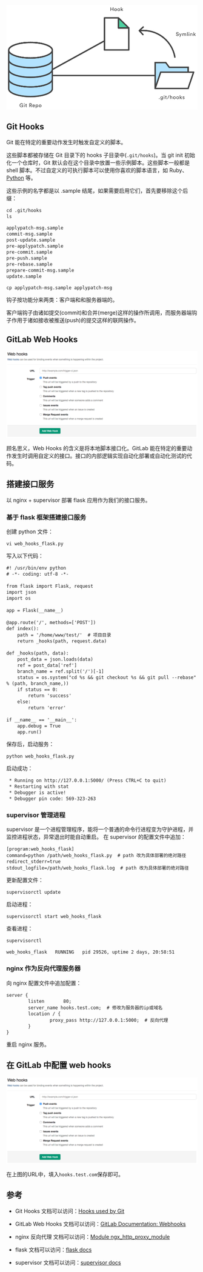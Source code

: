 
![git hooks](git_hooks.png)

## Git Hooks

Git 能在特定的重要动作发生时触发自定义的脚本。

这些脚本都被存储在 Git 目录下的 hooks 子目录中(`.git/hooks`)。当 git init 初始化一个仓库时，Git 默认会在这个目录中放置一些示例脚本。这些脚本一般都是 shell 脚本。不过自定义的可执行脚本可以使用你喜欢的脚本语言，如 Ruby、[Python](https://www.atlassian.com/git/tutorials/git-hooks) 等。

这些示例的名字都是以 .sample 结尾，如果需要启用它们，首先要移除这个后缀：
```
cd .git/hooks
ls
```
```
applypatch-msg.sample
commit-msg.sample
post-update.sample
pre-applypatch.sample
pre-commit.sample
pre-push.sample
pre-rebase.sample
prepare-commit-msg.sample
update.sample
```
```
cp applypatch-msg.sample applypatch-msg
```

钩子按功能分来两类：客户端和和服务器端的。

客户端钩子由诸如提交(commit)和合并(merge)这样的操作所调用，而服务器端钩子作用于诸如接收被推送(push)的提交这样的联网操作。


## GitLab Web Hooks
![web hooks](web_hooks.png)

顾名思义，Web Hooks 的含义是将本地脚本接口化。GitLab 能在特定的重要动作发生时调用自定义的接口。接口的内部逻辑实现自动化部署或自动化测试的代码。


## 搭建接口服务

以 nginx + supervisor 部署 flask 应用作为我们的接口服务。

### 基于 flask 框架搭建接口服务

创建 python 文件：

```
vi web_hooks_flask.py
```

写入以下代码：

```
#! /usr/bin/env python
# -*- coding: utf-8 -*-

from flask import Flask, request
import json
import os

app = Flask(__name__)

@app.route('/', methods=['POST'])
def index():
    path = '/home/www/test/'  # 项目目录
    return _hooks(path, request.data)

def _hooks(path, data):
    post_data = json.loads(data)
    ref = post_data['ref']
    branch_name = ref.split('/')[-1]
    status = os.system("cd %s && git checkout %s && git pull --rebase" % (path, branch_name,))
    if status == 0:
        return 'success'
    else:
        return 'error'

if __name__ == '__main__':
    app.debug = True
    app.run()
```
保存后，启动服务：
```
python web_hooks_flask.py
```
启动成功：
```
 * Running on http://127.0.0.1:5000/ (Press CTRL+C to quit)
 * Restarting with stat
 * Debugger is active!
 * Debugger pin code: 569-323-263
```

### supervisor 管理进程

supervisor 是一个进程管理程序，能将一个普通的命令行进程变为守护进程，并监控进程状态，异常退出时能自动重启。
在 supervisor 的配置文件中追加：
```
[program:web_hooks_flask]
command=python /path/web_hooks_flask.py  # path 改为具体部署的绝对路径
redirect_stderr=true
stdout_logfile=/path/web_hooks_flask.log  # path 改为具体部署的绝对路径
```
更新配置文件：
```
supervisorctl update
```
启动进程：
```
supervisorctl start web_hooks_flask
```
查看进程：
```
supervisorctl
```
```
web_hooks_flask   RUNNING   pid 29526, uptime 2 days, 20:58:51
```

### nginx 作为反向代理服务器

向 nginx 配置文件中追加配置：
```
server {
        listen       80;
        server_name hooks.test.com;  # 修改为服务器的ip或域名
        location / {
                proxy_pass http://127.0.0.1:5000;  # 反向代理
        }
}
```
重启 nginx 服务。

## 在 GitLab 中配置 web hooks

![web hooks](web_hooks.png)

在上图的URL中，填入`hooks.test.com`保存即可。

## 参考

* Git Hooks 文档可以访问：[Hooks used by Git](https://git-scm.com/docs/githooks) 
* GitLab Web Hooks 文档可以访问：[GitLab Documentation: Webhooks](https://docs.gitlab.com/ee/web_hooks/web_hooks.html)

* nginx 反向代理 文档可以访问：[Module ngx_http_proxy_module](http://nginx.org/en/docs/http/ngx_http_proxy_module.html)

* flask 文档可以访问：[flask docs](http://flask.pocoo.org/docs/)

* supervisor 文档可以访问：[supervisor docs](http://www.supervisord.org/)








